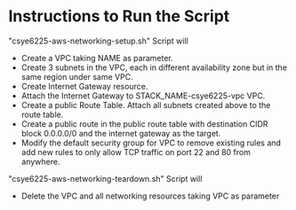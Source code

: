 # Instructions to Run the Script
<p>"csye6225-aws-networking-setup.sh" Script will</p>
<ul>
  <li>Create a VPC taking NAME as parameter.</li>
	<li>Create 3 subnets in the VPC, each in different availability zone but in the same region under same VPC.</li>
	<li>Create Internet Gateway resource.</li>
	<li>Attach the Internet Gateway to STACK_NAME-csye6225-vpc VPC.</li>
	<li>Create a public Route Table. Attach all subnets created above to the route table.</li>
	<li>Create a public route in the public route table with destination CIDR block 0.0.0.0/0 and the internet gateway as the target.</li>
	<li>Modify the default security group for VPC to remove existing rules and add new rules to only allow TCP traffic on port 22 and 80 from anywhere.</li>
</ul>
<p>"csye6225-aws-networking-teardown.sh" Script will</p>
<ul>
	<li>Delete the VPC and all networking resources taking VPC as parameter</li>
</ul>
